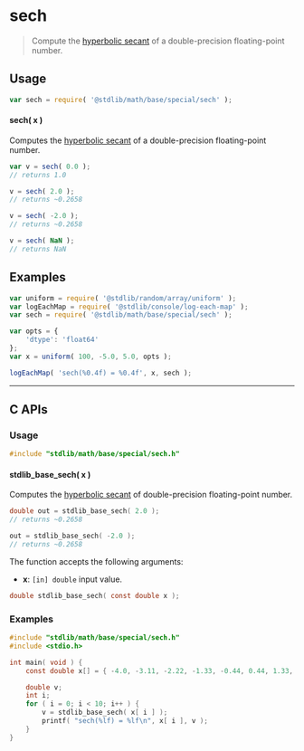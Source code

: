 <!--

@license Apache-2.0

Copyright (c) 2025 The Stdlib Authors.

Licensed under the Apache License, Version 2.0 (the "License");
you may not use this file except in compliance with the License.
You may obtain a copy of the License at

   http://www.apache.org/licenses/LICENSE-2.0

Unless required by applicable law or agreed to in writing, software
distributed under the License is distributed on an "AS IS" BASIS,
WITHOUT WARRANTIES OR CONDITIONS OF ANY KIND, either express or implied.
See the License for the specific language governing permissions and
limitations under the License.

-->

# sech

> Compute the [hyperbolic secant][hyperbolic-functions] of a double-precision floating-point number.

<section class="usage">

## Usage

```javascript
var sech = require( '@stdlib/math/base/special/sech' );
```

#### sech( x )

Computes the [hyperbolic secant][hyperbolic-functions] of a double-precision floating-point number.

```javascript
var v = sech( 0.0 );
// returns 1.0

v = sech( 2.0 );
// returns ~0.2658

v = sech( -2.0 );
// returns ~0.2658

v = sech( NaN );
// returns NaN
```

</section>

<!-- /.usage -->

<section class="examples">

## Examples

<!-- eslint no-undef: "error" -->

```javascript
var uniform = require( '@stdlib/random/array/uniform' );
var logEachMap = require( '@stdlib/console/log-each-map' );
var sech = require( '@stdlib/math/base/special/sech' );

var opts = {
    'dtype': 'float64'
};
var x = uniform( 100, -5.0, 5.0, opts );

logEachMap( 'sech(%0.4f) = %0.4f', x, sech );
```

</section>

<!-- /.examples -->

<!-- C interface documentation. -->

* * *

<section class="c">

## C APIs

<!-- Section to include introductory text. Make sure to keep an empty line after the intro `section` element and another before the `/section` close. -->

<section class="intro">

</section>

<!-- /.intro -->

<!-- C usage documentation. -->

<section class="usage">

### Usage

```c
#include "stdlib/math/base/special/sech.h"
```

#### stdlib_base_sech( x )

Computes the [hyperbolic secant][hyperbolic-functions] of double-precision floating-point number.

```c
double out = stdlib_base_sech( 2.0 );
// returns ~0.2658

out = stdlib_base_sech( -2.0 );
// returns ~0.2658
```

The function accepts the following arguments:

-   **x**: `[in] double` input value.

```c
double stdlib_base_sech( const double x );
```

</section>

<!-- /.usage -->

<!-- C API usage notes. Make sure to keep an empty line after the `section` element and another before the `/section` close. -->

<section class="notes">

</section>

<!-- /.notes -->

<!-- C API usage examples. -->

<section class="examples">

### Examples

```c
#include "stdlib/math/base/special/sech.h"
#include <stdio.h>

int main( void ) {
    const double x[] = { -4.0, -3.11, -2.22, -1.33, -0.44, 0.44, 1.33, 2.22, 3.11, 4.0 };

    double v;
    int i;
    for ( i = 0; i < 10; i++ ) {
        v = stdlib_base_sech( x[ i ] );
        printf( "sech(%lf) = %lf\n", x[ i ], v );
    }
}
```

</section>

<!-- /.examples -->

</section>

<!-- /.c -->

<!-- Section for related `stdlib` packages. Do not manually edit this section, as it is automatically populated. -->

<section class="related">

<!-- /.related -->

<!-- Section for all links. Make sure to keep an empty line after the `section` element and another before the `/section` close. -->

<section class="links">

[hyperbolic-functions]: https://en.wikipedia.org/wiki/Hyperbolic_functions

<!-- <related-links> -->

<!-- </related-links> -->

</section>

<!-- /.links -->
